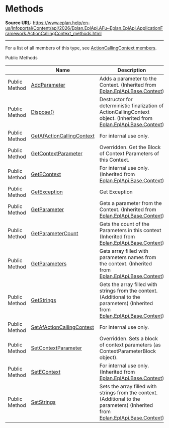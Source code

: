 # Methods

**Source URL:** https://www.eplan.help/en-us/Infoportal/Content/api/2026/Eplan.EplApi.AFu~Eplan.EplApi.ApplicationFramework.ActionCallingContext_methods.html

---

For a list of all members of this type, see [ActionCallingContext members](Eplan.EplApi.AFu~Eplan.EplApi.ApplicationFramework.ActionCallingContext_members.html).

Public Methods

|  | Name | Description |
| --- | --- | --- |
| Public Method | [AddParameter](Eplan.EplApi.Baseu~Eplan.EplApi.Base.Context~AddParameter.html) | Adds a parameter to the Context. (Inherited from [Eplan.EplApi.Base.Context](Eplan.EplApi.Baseu~Eplan.EplApi.Base.Context.html)) |
| Public Method | [Dispose()](Eplan.EplApi.Baseu~Eplan.EplApi.Base.Context~Dispose().html) | Destructor for deterministic finalization of ActionCallingContext object. (Inherited from [Eplan.EplApi.Base.Context](Eplan.EplApi.Baseu~Eplan.EplApi.Base.Context.html)) |
| Public Method | [GetAfActionCallingContext](Eplan.EplApi.AFu~Eplan.EplApi.ApplicationFramework.ActionCallingContext~GetAfActionCallingContext.html) | For internal use only. |
| Public Method | [GetContextParameter](Eplan.EplApi.AFu~Eplan.EplApi.ApplicationFramework.ActionCallingContext~GetContextParameter.html) | Overridden. Get the Block of Context Parameters of this Context. |
| Public Method | [GetEContext](Eplan.EplApi.Baseu~Eplan.EplApi.Base.Context~GetEContext.html) | For internal use only. (Inherited from [Eplan.EplApi.Base.Context](Eplan.EplApi.Baseu~Eplan.EplApi.Base.Context.html)) |
| Public Method | [GetException](Eplan.EplApi.AFu~Eplan.EplApi.ApplicationFramework.ActionCallingContext~GetException.html) | Get Exception |
| Public Method | [GetParameter](Eplan.EplApi.Baseu~Eplan.EplApi.Base.Context~GetParameter.html) | Gets a parameter from the Context. (Inherited from [Eplan.EplApi.Base.Context](Eplan.EplApi.Baseu~Eplan.EplApi.Base.Context.html)) |
| Public Method | [GetParameterCount](Eplan.EplApi.Baseu~Eplan.EplApi.Base.Context~GetParameterCount.html) | Gets the count of the Parameters in this context (Inherited from [Eplan.EplApi.Base.Context](Eplan.EplApi.Baseu~Eplan.EplApi.Base.Context.html)) |
| Public Method | [GetParameters](Eplan.EplApi.Baseu~Eplan.EplApi.Base.Context~GetParameters.html) | Gets array filled with parameters names from the context. (Inherited from [Eplan.EplApi.Base.Context](Eplan.EplApi.Baseu~Eplan.EplApi.Base.Context.html)) |
| Public Method | [GetStrings](Eplan.EplApi.Baseu~Eplan.EplApi.Base.Context~GetStrings.html) | Gets the array filled with strings from the context. (Additional to the parameters) (Inherited from [Eplan.EplApi.Base.Context](Eplan.EplApi.Baseu~Eplan.EplApi.Base.Context.html)) |
| Public Method | [SetAfActionCallingContext](Eplan.EplApi.AFu~Eplan.EplApi.ApplicationFramework.ActionCallingContext~SetAfActionCallingContext.html) | For internal use only. |
| Public Method | [SetContextParameter](Eplan.EplApi.AFu~Eplan.EplApi.ApplicationFramework.ActionCallingContext~SetContextParameter.html) | Overridden. Sets a block of context parameters (as ContextParameterBlock object). |
| Public Method | [SetEContext](Eplan.EplApi.Baseu~Eplan.EplApi.Base.Context~SetEContext.html) | For internal use only. (Inherited from [Eplan.EplApi.Base.Context](Eplan.EplApi.Baseu~Eplan.EplApi.Base.Context.html)) |
| Public Method | [SetStrings](Eplan.EplApi.Baseu~Eplan.EplApi.Base.Context~SetStrings.html) | Sets the array filled with strings from the context. (Additional to the parameters) (Inherited from [Eplan.EplApi.Base.Context](Eplan.EplApi.Baseu~Eplan.EplApi.Base.Context.html)) |


